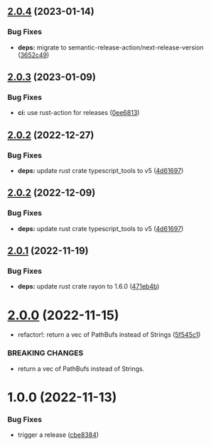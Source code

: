 ## [2.0.4](https://github.com/typescript-tools/tsconfig-includes/compare/v2.0.3...v2.0.4) (2023-01-14)


### Bug Fixes

* **deps:** migrate to semantic-release-action/next-release-version ([3652c49](https://github.com/typescript-tools/tsconfig-includes/commit/3652c49ebf65b562a7b58e0a700e98da935b7c10))

## [2.0.3](https://github.com/typescript-tools/tsconfig-includes/compare/v2.0.2...v2.0.3) (2023-01-09)


### Bug Fixes

* **ci:** use rust-action for releases ([0ee6813](https://github.com/typescript-tools/tsconfig-includes/commit/0ee681378f135091040ae78379054ec75e75e9a5))

## [2.0.2](https://github.com/typescript-tools/tsconfig-includes/compare/v2.0.1...v2.0.2) (2022-12-27)


### Bug Fixes

* **deps:** update rust crate typescript_tools to v5 ([4d61697](https://github.com/typescript-tools/tsconfig-includes/commit/4d616976adde53fa4280ed9f5f31db91eb23a39d))

## [2.0.2](https://github.com/typescript-tools/tsconfig-includes/compare/v2.0.1...v2.0.2) (2022-12-09)


### Bug Fixes

* **deps:** update rust crate typescript_tools to v5 ([4d61697](https://github.com/typescript-tools/tsconfig-includes/commit/4d616976adde53fa4280ed9f5f31db91eb23a39d))

## [2.0.1](https://github.com/typescript-tools/tsconfig-includes/compare/v2.0.0...v2.0.1) (2022-11-19)


### Bug Fixes

* **deps:** update rust crate rayon to 1.6.0 ([471eb4b](https://github.com/typescript-tools/tsconfig-includes/commit/471eb4b8ef48c810b7bceed1b678a95464593554))

# [2.0.0](https://github.com/typescript-tools/tsconfig-includes/compare/v1.0.0...v2.0.0) (2022-11-15)


* refactor!: return a vec of PathBufs instead of Strings ([5f545c1](https://github.com/typescript-tools/tsconfig-includes/commit/5f545c1b70166655c0088b6182ff0ba0663d4f37))


### BREAKING CHANGES

* return a vec of PathBufs instead of Strings.

# 1.0.0 (2022-11-13)


### Bug Fixes

* trigger a release ([cbe8384](https://github.com/typescript-tools/tsconfig-includes/commit/cbe83845c2f3be69db68e6b32f07b023ee335b12))
